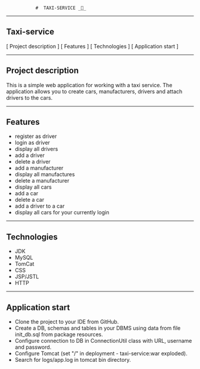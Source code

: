                #  TAXI-SERVICE _🚕_

-------

## Taxi-service
  [ Project description ]
  [ Features ]
  [ Technologies ]
  [ Application start ]

---------------

## **Project description**

This is a simple web application for working with a taxi service. 
The application allows you to create cars, manufacturers, drivers and attach drivers to the cars.

---------------

## **Features**
- register as driver
- login as driver
- display all drivers
- add a driver
- delete a driver
- add a manufacturer 
- display all manufactures
- delete a manufacturer
- display all cars
- add a car
- delete a car
- add a driver to a car
- display all cars for your currently login 

---------------------------------

## **Technologies**
- JDK
- MySQL
- TomCat
- CSS
- JSP/JSTL
- HTTP

-------
## **Application start**
* Clone the project to your IDE from GitHub.
* Create a DB, schemas and tables in your DBMS using data from file init_db.sql from package resources.
* Configure connection to DB in ConnectionUtil class with URL, username and password.
* Configure Tomcat (set "/" in deployment - taxi-service:war exploded).
* Search for logs/app.log in tomcat bin directory.
